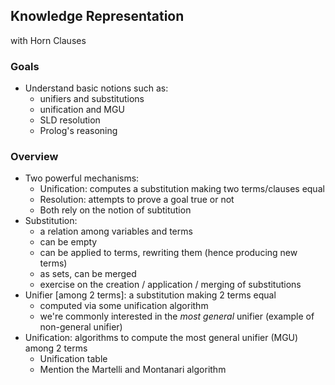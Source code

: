 ## Knowledge Representation
with Horn Clauses

### Goals

- Understand basic notions such as:
    * unifiers and substitutions
    * unification and MGU
    * SLD resolution
    * Prolog's reasoning

### Overview
- Two powerful mechanisms:
    * Unification: computes a substitution making two terms/clauses equal
    * Resolution: attempts to prove a goal true or not
    * Both rely on the notion of subtitution
- Substitution:
    * a relation among variables and terms
    * can be empty
    * can be applied to terms, rewriting them (hence producing new terms)
    * as sets, can be merged
    + exercise on the creation / application / merging of substitutions
- Unifier [among 2 terms]: a substitution making 2 terms equal
    * computed via some unification algorithm
    * we're commonly interested in the *most general* unifier (example of non-general unifier)
- Unification: algorithms to compute the most general unifier (MGU) among 2 terms 
    * Unification table
    * Mention the Martelli and Montanari algorithm
